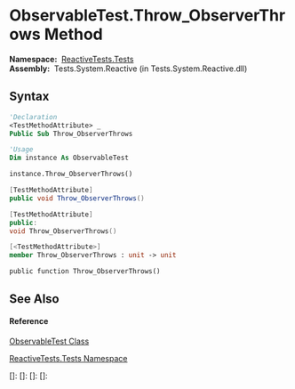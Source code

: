 # ObservableTest.Throw\_ObserverThrows Method

**Namespace:**  [ReactiveTests.Tests](ReactiveTests.Tests\ReactiveTests.Tests.md)  
**Assembly:**  Tests.System.Reactive (in Tests.System.Reactive.dll)

## Syntax

```vb
'Declaration
<TestMethodAttribute> _
Public Sub Throw_ObserverThrows
```

```vb
'Usage
Dim instance As ObservableTest

instance.Throw_ObserverThrows()
```

```csharp
[TestMethodAttribute]
public void Throw_ObserverThrows()
```

```c++
[TestMethodAttribute]
public:
void Throw_ObserverThrows()
```

```fsharp
[<TestMethodAttribute>]
member Throw_ObserverThrows : unit -> unit 
```

```jscript
public function Throw_ObserverThrows()
```

## See Also

#### Reference

[ObservableTest Class](ObservableTest\ObservableTest.md)

[ReactiveTests.Tests Namespace](ReactiveTests.Tests\ReactiveTests.Tests.md)

[]: 
[]: 
[]: 
[]: 